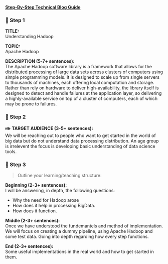 

**[Step-By-Step Technical Blog Guide](https://hq.bitproject.org/how-to-write-a-technical-blog/)**

### :pushpin: Step 1
**TITLE:**    
Understanding Hadoop

**TOPIC:**    
Apache Hadoop

**DESCRIPTION (5-7+ sentences):**    
The Apache Hadoop software library is a framework that allows for the distributed processing of large data sets across clusters of computers using simple programming models. It is designed to scale up from single servers to thousands of machines, each offering local computation and storage. Rather than rely on hardware to deliver high-availability, the library itself is designed to detect and handle failures at the application layer, so delivering a highly-available service on top of a cluster of computers, each of which may be prone to failures.

### :pushpin: Step 2
:family: **TARGET AUDIENCE (3-5+ sentences):**    
We will be reaching out to people who want to get started in the world of big data but do not understand data processing distribution.
An age group is irrelevent the focus is developing basic understanding of data science tools.

### :pushpin: Step 3
> Outline your learning/teaching structure: 

**Beginning (2-3+ sentences):**    
I will be answering, in depth, the following questions:
- Why the need for Hadoop arose
- How does it help in processing BigData. 
- How does it function.

**Middle (2-3+ sentences):**    
Once we have understood the fundemantels and method of implementation. We will focus on creating a dummy pipeline, using Apache Hadoop and some test data. Going into depth regarding how every step functions.

**End (2-3+ sentences):**    
Some useful implementations in the real world and how to get started in them.
